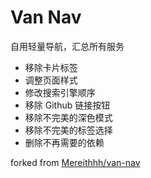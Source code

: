 # Van Nav

自用轻量导航，汇总所有服务

- 移除卡片标签
- 调整页面样式
- 修改搜索引擎顺序
- 移除 Github 链接按钮
- 移除不完美的深色模式
- 移除不完美的标签选择
- 删除不再需要的依赖

forked from [Mereithhh/van-nav](https://github.com/Mereithhh/van-nav)
